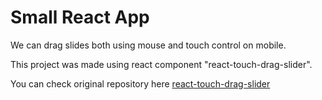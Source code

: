 
# Small React App 

We can drag slides both using mouse and touch control on mobile.

This project was made using react component "react-touch-drag-slider".

You can check original repository here [react-touch-drag-slider](https://github.com/bushblade/react-touch-drag-slider)
